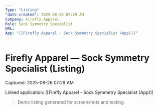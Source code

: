 ```yaml
---
Type: "Listing"
"date created": 2025-08-26 07:29 AM
Company: Firefly Apparel
Role: Sock Symmetry Specialist
URL:
App: "[[Firefly Apparel - Sock Symmetry Specialist (App)]]"
---
```

# Firefly Apparel — Sock Symmetry Specialist (Listing)

Captured: 2025-08-26 07:29 AM

Linked application: [[Firefly Apparel - Sock Symmetry Specialist (App)]]

> Demo listing generated for screenshots and testing.
